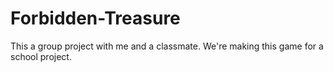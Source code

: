 # Forbidden-Treasure
This a group project with me and a classmate. We're making this game for a school project.
